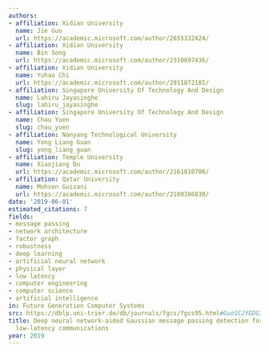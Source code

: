 ```yaml
---
authors:
- affiliation: Xidian University
  name: Jie Guo
  url: https://academic.microsoft.com/author/2655332424/
- affiliation: Xidian University
  name: Bin Song
  url: https://academic.microsoft.com/author/2310897436/
- affiliation: Xidian University
  name: Yuhao Chi
  url: https://academic.microsoft.com/author/2911872185/
- affiliation: Singapore University Of Technology And Design
  name: Lahiru Jayasinghe
  slug: lahiru_jayasinghe
- affiliation: Singapore University Of Technology And Design
  name: Chau Yuen
  slug: chau_yuen
- affiliation: Nanyang Technological University
  name: Yong Liang Guan
  slug: yong_liang_guan
- affiliation: Temple University
  name: Xiaojiang Du
  url: https://academic.microsoft.com/author/2161810700/
- affiliation: Qatar University
  name: Mohsen Guizani
  url: https://academic.microsoft.com/author/2109386830/
date: '2019-06-01'
estimated_citations: 7
fields:
- message passing
- network architecture
- factor graph
- robustness
- deep learning
- artificial neural network
- physical layer
- low latency
- computer engineering
- computer science
- artificial intelligence
in: Future Generation Computer Systems
src: https://dblp.uni-trier.de/db/journals/fgcs/fgcs95.html#GuoSCJYGDG19
title: Deep neural network-aided Gaussian message passing detection for ultra-reliable
  low-latency communications
year: 2019
---
```

